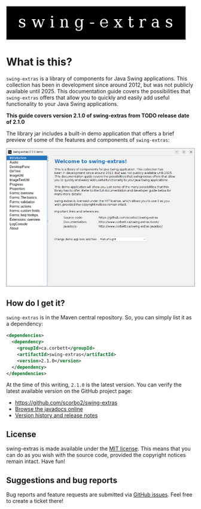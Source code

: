 <img src="./swing-extras-logo.jpg" alt="swing-extras">

# What is this?

`swing-extras` is a library of components for Java Swing applications. This collection has been in development
since around 2012, but was not publicly available until 2025. This documentation guide covers the possibilities
that `swing-extras` offers that allow you to quickly and easily add useful functionality to your Java Swing
applications.

**This guide covers version 2.1.0 of swing-extras from TODO release date of 2.1.0** 

The library jar includes a built-in demo application that offers a brief preview of some of the features and
components of `swing-extras`:

![Built-in demo app](./demo-app.png "Overview")

## How do I get it?

`swing-extras` is in the Maven central repository. So, you can simply list it as a dependency:

```xml
<dependencies>
  <dependency>
    <groupId>ca.corbett</groupId>
    <artifactId>swing-extras</artifactId>
    <version>2.1.0</version>
  </dependency>
</dependencies>
```

At the time of this writing, `2.1.0` is the latest version. You can verify the latest available
version on the GitHub project page:
- <https://github.com/scorbo2/swing-extras>
- [Browse the javadocs online](http://www.corbett.ca/swing-extras-javadocs/)
- [Version history and release notes](https://github.com/scorbo2/swing-extras/blob/master/src/main/resources/swing-extras/releaseNotes.txt)


## License

swing-extras is made available under the [MIT license](https://opensource.org/license/mit). This means that
you can do as you wish with the source code, provided the copyright notices remain intact. Have fun!

## Suggestions and bug reports

Bug reports and feature requests are submitted via [GitHub issues](https://github.com/scorbo2/swing-extras/issues).
Feel free to create a ticket there!

